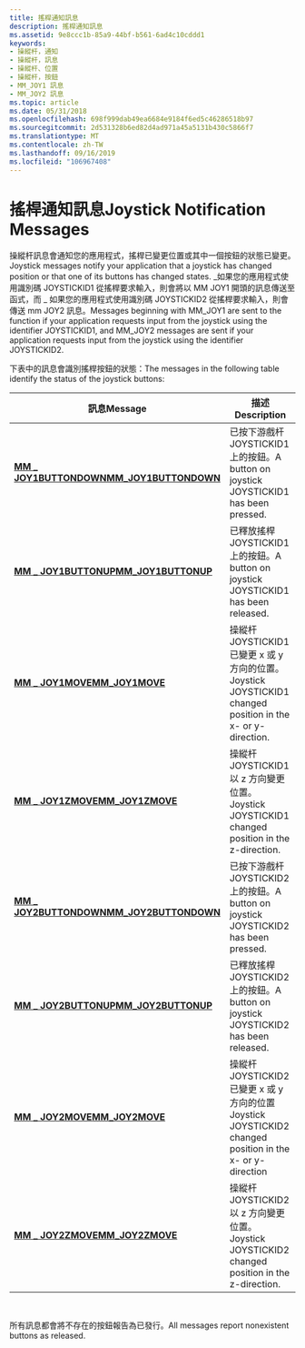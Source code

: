 ```yaml
---
title: 搖桿通知訊息
description: 搖桿通知訊息
ms.assetid: 9e8ccc1b-85a9-44bf-b561-6ad4c10cddd1
keywords:
- 操縱杆，通知
- 操縱杆，訊息
- 操縱杆、位置
- 操縱杆，按鈕
- MM_JOY1 訊息
- MM_JOY2 訊息
ms.topic: article
ms.date: 05/31/2018
ms.openlocfilehash: 698f999dab49ea6684e9184f6ed5c46286518b97
ms.sourcegitcommit: 2d531328b6ed82d4ad971a45a5131b430c5866f7
ms.translationtype: MT
ms.contentlocale: zh-TW
ms.lasthandoff: 09/16/2019
ms.locfileid: "106967408"
---
```

# <a name="joystick-notification-messages"></a><span data-ttu-id="2cd88-109">搖桿通知訊息</span><span class="sxs-lookup"><span data-stu-id="2cd88-109">Joystick Notification Messages</span></span>

<span data-ttu-id="2cd88-110">操縱杆訊息會通知您的應用程式，搖桿已變更位置或其中一個按鈕的狀態已變更。</span><span class="sxs-lookup"><span data-stu-id="2cd88-110">Joystick messages notify your application that a joystick has changed position or that one of its buttons has changed states.</span></span> <span data-ttu-id="2cd88-111">\_如果您的應用程式使用識別碼 JOYSTICKID1 從搖桿要求輸入，則會將以 MM JOY1 開頭的訊息傳送至函式，而 \_ 如果您的應用程式使用識別碼 JOYSTICKID2 從搖桿要求輸入，則會傳送 mm JOY2 訊息。</span><span class="sxs-lookup"><span data-stu-id="2cd88-111">Messages beginning with MM\_JOY1 are sent to the function if your application requests input from the joystick using the identifier JOYSTICKID1, and MM\_JOY2 messages are sent if your application requests input from the joystick using the identifier JOYSTICKID2.</span></span>

<span data-ttu-id="2cd88-112">下表中的訊息會識別搖桿按鈕的狀態：</span><span class="sxs-lookup"><span data-stu-id="2cd88-112">The messages in the following table identify the status of the joystick buttons:</span></span>



| <span data-ttu-id="2cd88-113">訊息</span><span class="sxs-lookup"><span data-stu-id="2cd88-113">Message</span></span>                                         | <span data-ttu-id="2cd88-114">描述</span><span class="sxs-lookup"><span data-stu-id="2cd88-114">Description</span></span>                                                     |
|-------------------------------------------------|-----------------------------------------------------------------|
| [<span data-ttu-id="2cd88-115">**MM \_ JOY1BUTTONDOWN**</span><span class="sxs-lookup"><span data-stu-id="2cd88-115">**MM\_JOY1BUTTONDOWN**</span></span>](mm-joy1buttondown.md) | <span data-ttu-id="2cd88-116">已按下游戲杆 JOYSTICKID1 上的按鈕。</span><span class="sxs-lookup"><span data-stu-id="2cd88-116">A button on joystick JOYSTICKID1 has been pressed.</span></span>              |
| [<span data-ttu-id="2cd88-117">**MM \_ JOY1BUTTONUP**</span><span class="sxs-lookup"><span data-stu-id="2cd88-117">**MM\_JOY1BUTTONUP**</span></span>](mm-joy1buttonup.md)     | <span data-ttu-id="2cd88-118">已釋放搖桿 JOYSTICKID1 上的按鈕。</span><span class="sxs-lookup"><span data-stu-id="2cd88-118">A button on joystick JOYSTICKID1 has been released.</span></span>             |
| [<span data-ttu-id="2cd88-119">**MM \_ JOY1MOVE**</span><span class="sxs-lookup"><span data-stu-id="2cd88-119">**MM\_JOY1MOVE**</span></span>](mm-joy1move.md)             | <span data-ttu-id="2cd88-120">操縱杆 JOYSTICKID1 已變更 x 或 y 方向的位置。</span><span class="sxs-lookup"><span data-stu-id="2cd88-120">Joystick JOYSTICKID1 changed position in the x- or y-direction.</span></span> |
| [<span data-ttu-id="2cd88-121">**MM \_ JOY1ZMOVE**</span><span class="sxs-lookup"><span data-stu-id="2cd88-121">**MM\_JOY1ZMOVE**</span></span>](mm-joy1zmove.md)           | <span data-ttu-id="2cd88-122">操縱杆 JOYSTICKID1 以 z 方向變更位置。</span><span class="sxs-lookup"><span data-stu-id="2cd88-122">Joystick JOYSTICKID1 changed position in the z-direction.</span></span>       |
| [<span data-ttu-id="2cd88-123">**MM \_ JOY2BUTTONDOWN**</span><span class="sxs-lookup"><span data-stu-id="2cd88-123">**MM\_JOY2BUTTONDOWN**</span></span>](mm-joy2buttondown.md) | <span data-ttu-id="2cd88-124">已按下游戲杆 JOYSTICKID2 上的按鈕。</span><span class="sxs-lookup"><span data-stu-id="2cd88-124">A button on joystick JOYSTICKID2 has been pressed.</span></span>              |
| [<span data-ttu-id="2cd88-125">**MM \_ JOY2BUTTONUP**</span><span class="sxs-lookup"><span data-stu-id="2cd88-125">**MM\_JOY2BUTTONUP**</span></span>](mm-joy2buttonup.md)     | <span data-ttu-id="2cd88-126">已釋放搖桿 JOYSTICKID2 上的按鈕。</span><span class="sxs-lookup"><span data-stu-id="2cd88-126">A button on joystick JOYSTICKID2 has been released.</span></span>             |
| [<span data-ttu-id="2cd88-127">**MM \_ JOY2MOVE**</span><span class="sxs-lookup"><span data-stu-id="2cd88-127">**MM\_JOY2MOVE**</span></span>](mm-joy2move.md)             | <span data-ttu-id="2cd88-128">操縱杆 JOYSTICKID2 已變更 x 或 y 方向的位置</span><span class="sxs-lookup"><span data-stu-id="2cd88-128">Joystick JOYSTICKID2 changed position in the x- or y-direction</span></span>  |
| [<span data-ttu-id="2cd88-129">**MM \_ JOY2ZMOVE**</span><span class="sxs-lookup"><span data-stu-id="2cd88-129">**MM\_JOY2ZMOVE**</span></span>](mm-joy2zmove.md)           | <span data-ttu-id="2cd88-130">操縱杆 JOYSTICKID2 以 z 方向變更位置。</span><span class="sxs-lookup"><span data-stu-id="2cd88-130">Joystick JOYSTICKID2 changed position in the z-direction.</span></span>       |



 

<span data-ttu-id="2cd88-131">所有訊息都會將不存在的按鈕報告為已發行。</span><span class="sxs-lookup"><span data-stu-id="2cd88-131">All messages report nonexistent buttons as released.</span></span>

 

 




